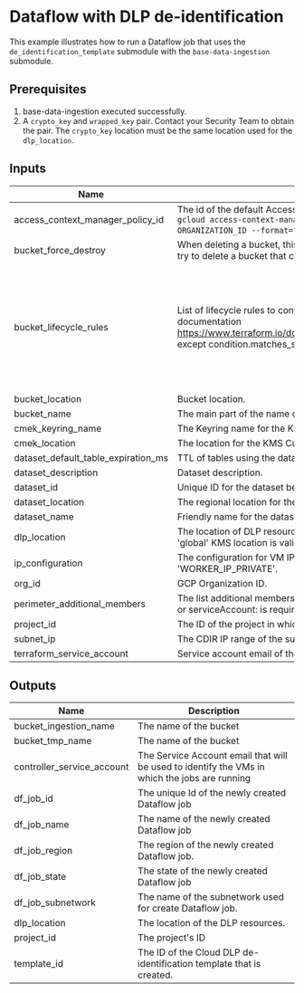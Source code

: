 # Dataflow with DLP de-identification

This example illustrates how to run a Dataflow job that uses the `de_identification_template` submodule with the `base-data-ingestion` submodule.

## Prerequisites

1. base-data-ingestion executed successfully.
2. A `crypto_key` and `wrapped_key` pair.  Contact your Security Team to obtain the pair. The `crypto_key` location must be the same location used for the `dlp_location`.

<!-- BEGINNING OF PRE-COMMIT-TERRAFORM DOCS HOOK -->
## Inputs

| Name | Description | Type | Default | Required |
|------|-------------|------|---------|:--------:|
| access\_context\_manager\_policy\_id | The id of the default Access Context Manager policy. Can be obtained by running `gcloud access-context-manager policies list --organization YOUR-ORGANIZATION_ID --format="value(name)"`. | `number` | n/a | yes |
| bucket\_force\_destroy | When deleting a bucket, this boolean option will delete all contained objects. If you try to delete a bucket that contains objects, Terraform will fail that run. | `bool` | `false` | no |
| bucket\_lifecycle\_rules | List of lifecycle rules to configure. Format is the same as described in provider documentation https://www.terraform.io/docs/providers/google/r/storage_bucket.html#lifecycle_rule except condition.matches\_storage\_class should be a comma delimited string. | <pre>set(object({<br>    action    = map(string)<br>    condition = map(string)<br>  }))</pre> | <pre>[<br>  {<br>    "action": {<br>      "type": "Delete"<br>    },<br>    "condition": {<br>      "age": 30,<br>      "with_state": "ANY"<br>    }<br>  }<br>]</pre> | no |
| bucket\_location | Bucket location. | `string` | `"US"` | no |
| bucket\_name | The main part of the name of the data ingestion bucket to be created. | `string` | `"bkt-data-ingestion"` | no |
| cmek\_keyring\_name | The Keyring name for the KMS Customer Managed Encryption Keys. | `string` | `"cmek_keyring"` | no |
| cmek\_location | The location for the KMS Customer Managed Encryption Keys. | `string` | `"us"` | no |
| dataset\_default\_table\_expiration\_ms | TTL of tables using the dataset in MS. The default value is almost 12 months. | `number` | `31536000000` | no |
| dataset\_description | Dataset description. | `string` | `"Ingest dataset"` | no |
| dataset\_id | Unique ID for the dataset being provisioned. | `string` | `"dts_data_ingestion"` | no |
| dataset\_location | The regional location for the dataset only US and EU are allowed in module | `string` | `"US"` | no |
| dataset\_name | Friendly name for the dataset being provisioned. | `string` | `"Ingest dataset"` | no |
| dlp\_location | The location of DLP resources. See https://cloud.google.com/dlp/docs/locations. The 'global' KMS location is valid. | `string` | `"us"` | no |
| ip\_configuration | The configuration for VM IPs. Options are 'WORKER\_IP\_PUBLIC' or 'WORKER\_IP\_PRIVATE'. | `string` | `"WORKER_IP_PRIVATE"` | no |
| org\_id | GCP Organization ID. | `string` | n/a | yes |
| perimeter\_additional\_members | The list additional members to be added on perimeter access. Prefix of group: user: or serviceAccount: is required. | `list(string)` | `[]` | no |
| project\_id | The ID of the project in which the service account will be created. | `string` | n/a | yes |
| subnet\_ip | The CDIR IP range of the subnetwork. | `string` | `"10.0.32.0/21"` | no |
| terraform\_service\_account | Service account email of the account to impersonate to run Terraform. | `string` | n/a | yes |

## Outputs

| Name | Description |
|------|-------------|
| bucket\_ingestion\_name | The name of the bucket |
| bucket\_tmp\_name | The name of the bucket |
| controller\_service\_account | The Service Account email that will be used to identify the VMs in which the jobs are running |
| df\_job\_id | The unique Id of the newly created Dataflow job |
| df\_job\_name | The name of the newly created Dataflow job |
| df\_job\_region | The region of the newly created Dataflow job. |
| df\_job\_state | The state of the newly created Dataflow job |
| df\_job\_subnetwork | The name of the subnetwork used for create Dataflow job. |
| dlp\_location | The location of the DLP resources. |
| project\_id | The project's ID |
| template\_id | The ID of the Cloud DLP de-identification template that is created. |

<!-- END OF PRE-COMMIT-TERRAFORM DOCS HOOK -->
